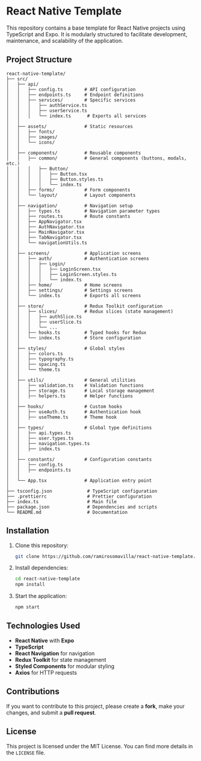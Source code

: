 # React Native Template

This repository contains a base template for React Native projects using TypeScript and Expo. It is modularly structured to facilitate development, maintenance, and scalability of the application.

## Project Structure

```
react-native-template/
├── src/
│   ├── api/
│   │   ├── config.ts        # API configuration
│   │   ├── endpoints.ts     # Endpoint definitions
│   │   ├── services/        # Specific services
│   │   │   ├── authService.ts
│   │   │   ├── userService.ts
│   │   │   └── index.ts      # Exports all services
│   │
│   ├── assets/              # Static resources
│   │   ├── fonts/
│   │   ├── images/
│   │   └── icons/
│   │
│   ├── components/          # Reusable components
│   │   ├── common/          # General components (buttons, modals, etc.)
│   │   │   ├── Button/
│   │   │   │   ├── Button.tsx
│   │   │   │   ├── Button.styles.ts
│   │   │   │   └── index.ts
│   │   ├── forms/           # Form components
│   │   └── layout/          # Layout components
│   │
│   ├── navigation/          # Navigation setup
│   │   ├── types.ts         # Navigation parameter types
│   │   ├── routes.ts        # Route constants
│   │   ├── AppNavigator.tsx
│   │   ├── AuthNavigator.tsx
│   │   ├── MainNavigator.tsx
│   │   ├── TabNavigator.tsx
│   │   └── navigationUtils.ts
│   │
│   ├── screens/             # Application screens
│   │   ├── auth/            # Authentication screens
│   │   │   ├── Login/
│   │   │   │   ├── LoginScreen.tsx
│   │   │   │   ├── LoginScreen.styles.ts
│   │   │   │   └── index.ts
│   │   ├── home/            # Home screens
│   │   ├── settings/        # Settings screens
│   │   └── index.ts         # Exports all screens
│   │
│   ├── store/               # Redux Toolkit configuration
│   │   ├── slices/          # Redux slices (state management)
│   │   │   ├── authSlice.ts
│   │   │   ├── userSlice.ts
│   │   │   └── ...
│   │   ├── hooks.ts         # Typed hooks for Redux
│   │   └── index.ts         # Store configuration
│   │
│   ├── styles/              # Global styles
│   │   ├── colors.ts
│   │   ├── typography.ts
│   │   ├── spacing.ts
│   │   └── theme.ts
│   │
│   ├── utils/               # General utilities
│   │   ├── validation.ts    # Validation functions
│   │   ├── storage.ts       # Local storage management
│   │   ├── helpers.ts       # Helper functions
│   │
│   ├── hooks/               # Custom hooks
│   │   ├── useAuth.ts       # Authentication hook
│   │   ├── useTheme.ts      # Theme hook
│   │
│   ├── types/               # Global type definitions
│   │   ├── api.types.ts
│   │   ├── user.types.ts
│   │   ├── navigation.types.ts
│   │   ├── index.ts
│   │
│   ├── constants/           # Configuration constants
│   │   ├── config.ts
│   │   ├── endpoints.ts
│   │
│   └── App.tsx              # Application entry point
│
├── tsconfig.json             # TypeScript configuration
├── .prettierrc               # Prettier configuration
├── index.ts                  # Main file
├── package.json              # Dependencies and scripts
└── README.md                 # Documentation
```

## Installation

1. Clone this repository:
   ```sh
   git clone https://github.com/ramirosomavilla/react-native-template.git
   ```
2. Install dependencies:
   ```sh
   cd react-native-template
   npm install
   ```
3. Start the application:
   ```sh
   npm start
   ```

## Technologies Used

- **React Native** with **Expo**
- **TypeScript**
- **React Navigation** for navigation
- **Redux Toolkit** for state management
- **Styled Components** for modular styling
- **Axios** for HTTP requests

## Contributions

If you want to contribute to this project, please create a **fork**, make your changes, and submit a **pull request**.

## License

This project is licensed under the MIT License. You can find more details in the `LICENSE` file.
